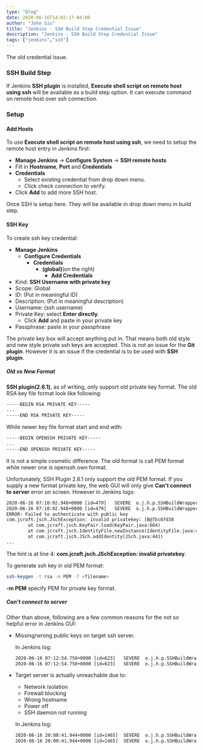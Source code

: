 ```yaml
---
type: "blog"
date: 2020-06-16T14:03:17-04:00
author: "John Siu"
title: "Jenkins - SSH Build Step Credential Issue"
description: "Jenkins - SSH Build Step Credential Issue"
tags: ["jenkins","ssh"]
---
```

The old credential issue.
<!--more-->

### SSH Build Step

If Jenkins **SSH plugin** is installed, **Execute shell script on remote host using ssh** will be available as a build step option. It can execute command on remote host over ssh connection.

### Setup

#### Add Hosts

To use **Execute shell script on remote host using ssh**, we need to setup the remote host entry in Jenkins first:

- **Manage Jenkins** -> **Configure System** -> **SSH remote hosts**
- Fill in **Hostname**, **Port** and **Credentials**
- **Credentials**
  - Select existing credential from drop down menu.
  - Click check connection to verify.
- Click **Add** to add more SSH host.

Once SSH is setup here. They will be available in drop down menu in build step.

#### SSH Key

To create ssh key credential:

- **Manage Jenkins**
  - **Configure Credentials**
    - **Credentials**
      - **(global)**(on the right)
        - **Add Credentials**
- Kind: **SSH Username with private key**
- Scope: Global
- ID: (Put in meaningful ID)
- Description: (Put in meaningful description)
- Username: (ssh username)
- Private Key: select **Enter directly**.
  - Click **Add** and paste in your private key
- Passphrase: paste in your passphrase

The private key box will accept anything put in. That means both old style and new style private ssh keys are accepted. This is not an issue for the **Git plugin**. However it is an issue if the credential is to be used with **SSH plugin**.

##### Old vs New Format

**SSH plugin(2.6.1)**, as of writing, only support old private key format. The old RSA key file format look like following:

```txt
-----BEGIN RSA PRIVATE KEY-----
...
-----END RSA PRIVATE KEY-----
```

While newer key file format start and end with:

```txt
-----BEGIN OPENSSH PRIVATE KEY-----
...
-----END OPENSSH PRIVATE KEY-----
```

It is not a simple cosmetic difference. The old format is call PEM format while newer one is openssh own format.

Unfortunately, SSH Plugin 2.6.1 only support the old PEM format. If you supply a new format private key, the web GUI will only give **Can't connect to server** error on screen. However in Jenkins logs:

```txt
2020-06-16 07:10:02.948+0000 [id=479]   SEVERE  o.j.h.p.SSHBuildWrapper$DescriptorImpl#doLoginCheck: Auth fail
2020-06-16 07:10:02.948+0000 [id=479]   SEVERE  o.j.h.p.SSHBuildWrapper$DescriptorImpl#doLoginCheck: Can't connect to server
ERROR: Failed to authenticate with public key
com.jcraft.jsch.JSchException: invalid privatekey: [B@7bc6fd38
        at com.jcraft.jsch.KeyPair.load(KeyPair.java:664)
        at com.jcraft.jsch.IdentityFile.newInstance(IdentityFile.java:46)
        at com.jcraft.jsch.JSch.addIdentity(JSch.java:441)
...
```

The hint is at line 4: **com.jcraft.jsch.JSchException: invalid privatekey**.

To generate ssh key in old PEM format:

```sh
ssh-keygen -t rsa -m PEM -f <filename>
```

**-m PEM** specify PEM for private key format.

##### Can't connect to server

Other than above, following are a few common reasons for the not so helpful error in Jenkins GUI:

- Missing/wrong public keys on target ssh server.

  In Jenkins log:

  ```txt
  2020-06-16 07:12:54.750+0000 [id=623]   SEVERE  o.j.h.p.SSHBuildWrapper$DescriptorImpl#doLoginCheck: Auth fail
  2020-06-16 07:12:54.750+0000 [id=623]   SEVERE  o.j.h.p.SSHBuildWrapper$DescriptorImpl#doLoginCheck: Can't connect to server
  ```

- Target server is actually unreachable due to:
  - Network isolation
  - Firewall blocking
  - Wrong hostname
  - Power off
  - SSH daemon not running

  In Jenkins log:

  ```txt
  2020-06-16 20:00:41.944+0000 [id=1465]  SEVERE  o.j.h.p.SSHBuildWrapper$DescriptorImpl#doLoginCheck: java.net.ConnectException: Connection refused (Connection refused)
  2020-06-16 20:00:41.944+0000 [id=1465]  SEVERE  o.j.h.p.SSHBuildWrapper$DescriptorImpl#doLoginCheck: Can't connect to server
  ```